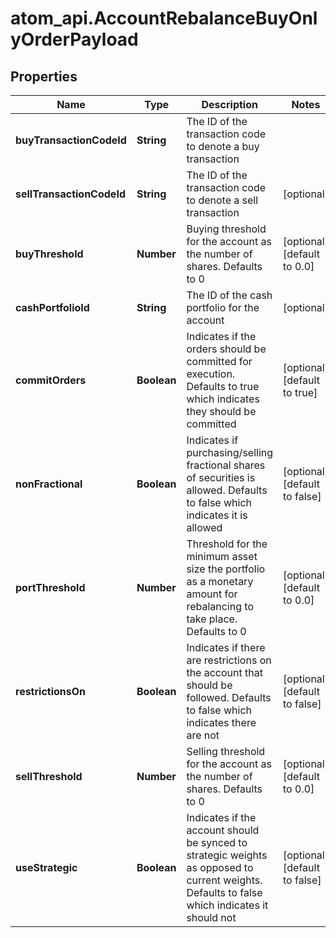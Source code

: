 # atom_api.AccountRebalanceBuyOnlyOrderPayload

## Properties
Name | Type | Description | Notes
------------ | ------------- | ------------- | -------------
**buyTransactionCodeId** | **String** | The ID of the transaction code to denote a buy transaction | 
**sellTransactionCodeId** | **String** | The ID of the transaction code to denote a sell transaction | [optional] 
**buyThreshold** | **Number** | Buying threshold for the account as the number of shares. Defaults to 0 | [optional] [default to 0.0]
**cashPortfolioId** | **String** | The ID of the cash portfolio for the account | [optional] 
**commitOrders** | **Boolean** | Indicates if the orders should be committed for execution. Defaults to true which indicates they should be committed | [optional] [default to true]
**nonFractional** | **Boolean** | Indicates if purchasing/selling fractional shares of securities is allowed. Defaults to false which indicates it is allowed | [optional] [default to false]
**portThreshold** | **Number** | Threshold for the minimum asset size the portfolio as a monetary amount for rebalancing to take place. Defaults to 0 | [optional] [default to 0.0]
**restrictionsOn** | **Boolean** | Indicates if there are restrictions on the account that should be followed. Defaults to false which indicates there are not | [optional] [default to false]
**sellThreshold** | **Number** | Selling threshold for the account as the number of shares. Defaults to 0 | [optional] [default to 0.0]
**useStrategic** | **Boolean** | Indicates if the account should be synced to strategic weights as opposed to current weights. Defaults to false which indicates it should not | [optional] [default to false]


